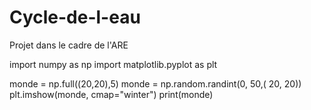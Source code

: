 # Cycle-de-l-eau
Projet dans le cadre de l'ARE


import numpy as np
import matplotlib.pyplot as plt

monde = np.full((20,20),5)
monde = np.random.randint(0, 50,( 20, 20))
plt.imshow(monde, cmap="winter")
print(monde)
